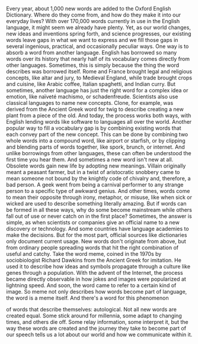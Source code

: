 
Every year, about 1,000 new words are
added to the Oxford English Dictionary.
Where do they come from,
and how do they make it 
into our everyday lives?
With over 170,000 words currently in use
in the English language,
it might seem we already have plenty.
Yet, as our world changes,
new ideas and inventions spring forth,
and science progresses,
our existing words leave gaps
in what we want to express
and we fill those gaps 
in several ingenious,
practical,
and occasionally peculiar ways.
One way is to absorb a word
from another language.
English has borrowed so many words
over its history
that nearly half of its vocabulary 
comes directly from other languages.
Sometimes, this is simply because
the thing the word describes
was borrowed itself.
Rome and France brought legal
and religious concepts,
like altar and jury, to Medieval England,
while trade brought crops and cuisine,
like Arabic coffee,
Italian spaghetti,
and Indian curry.
But sometimes, another language 
has just the right word
for a complex idea or emotion,
like naïveté
machismo,
or schadenfreude.
Scientists also use classical languages
to name new concepts.
Clone, for example, was derived from
the Ancient Greek word for twig
to describe creating a new plant
from a piece of the old.
And today, the process works both ways,
with English lending words like software
to languages all over the world.
Another popular way 
to fill a vocabulary gap
is by combining existing words that each
convey part of the new concept.
This can be done by combining two
whole words into a compound word,
like airport
or starfish,
or by clipping and blending parts of words
together, like spork,
brunch,
or internet.
And unlike borrowings 
from other languages,
these can often be understood
the first time you hear them.
And sometimes a new word isn&#39;t new at all.
Obsolete words gain new life by adopting
new meanings.
Villain originally meant a peasant farmer,
but in a twist of aristocratic snobbery
came to mean someone not bound
by the knightly code of chivalry
and, therefore, a bad person.
A geek went from 
being a carnival performer
to any strange person
to a specific type of awkward genius.
And other times, words come to mean
their opposite through irony,
metaphor,
or misuse,
like when sick or wicked are used
to describe something literally amazing.
But if words can be formed 
in all these ways,
why do some become mainstream
while others fall out of use
or never catch on in the first place?
Sometimes, the answer is simple,
as when scientists or companies 
give an official name to a new discovery
or technology.
And some countries have language academies
to make the decisions.
But for the most part, official sources
like dictionaries
only document current usage.
New words don&#39;t originate from above,
but from ordinary people
spreading words that 
hit the right combination
of useful and catchy.
Take the word meme,
coined in the 1970s 
by sociobiologist Richard Dawkins
from the Ancient Greek for imitation.
He used it to describe how ideas
and symbols propagate through a culture
like genes through a population.
With the advent of the Internet,
the process became directly observable
in how jokes and images
were popularized at lightning speed.
And soon, the word came to refer
to a certain kind of image.
So meme not only describes how words
become part of language,
the word is a meme itself.
And there&#39;s a word for this phenomenon

of words that describe themselves:
autological.
Not all new words are created equal.
Some stick around for millennia,
some adapt to changing times,
and others die off.
Some relay information,
some interpret it,
but the way these words are created
and the journey they take to become
part of our speech
tells us a lot about our world
and how we communicate within it.

